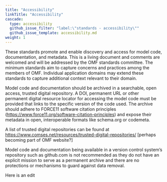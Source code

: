 ```yaml
---
title: "Accessibility"
linkTitle: "Accessibility"
cascade:
  type: accessibility
  github_issue_filter: "label:\"standards - accessibility\""
  github_issue_template: accessibility.md
weight: 1
---
```


<div class="alert alert-warning">
These standards promote and enable discovery and access for model code, documentation, and metadata. This is a living document and comments are welcomed and will be addressed by the OMF standards committee. The minimum standards aim to capture concerns and practices among the members of OMF. Individual application domains may extend these standards to capture additional context relevant to their domain.
</div>

Model code and documentation should be archived in a searchable, open access, trusted digital repository. A DOI, permanent URL or other permanent digital resource locator for accessing the model code must be provided that links to the specific version of the code used. The archive should adhere to FORCE11 software citation principles (https://www.force11.org/software-citation-principles) and expose their metadata in open, interoperable formats like schema.org or codemeta.

A list of trusted digital repositories can be found at https://www.comses.net/resources/trusted-digital-repositories/ [perhaps becoming part of OMF website?]

Model code and documentation being available in a version control system’s repository such as github.com is not recommended as they do not have an explicit mission to serve as a permanent archive and there are no protections or mechanisms to guard against data removal.

Here is an edit
